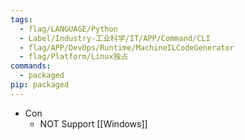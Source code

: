 ```yaml
---
tags:
  - flag/LANGUAGE/Python
  - Label/Industry-工业科学/IT/APP/Command/CLI
  - flag/APP/DevOps/Runtime/MachineILCodeGenerator
  - flag/Platform/Linux独占
commands:
  - packaged
pip: packaged
---
```


- Con
    - NOT Support [[Windows]]
